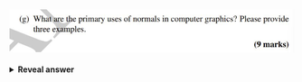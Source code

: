 ## <img src="../../../../../media/paste-bce5a2b83c4be3412b3040afbce383c85ef45c6b.jpg">
<details>
<summary><b>Reveal answer</b></summary>
<img src="../../../../../media/paste-fe17cb77f51560d8e24b3ae47aeca47f35b7ffcf.jpg"><br><img src="../../../../../media/paste-1f612dff94be5bd953810a2e651e98e1cc1f595c.jpg">
</details>
